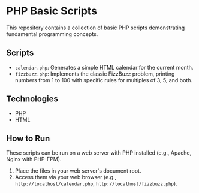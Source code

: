 # PHP Basic Scripts

This repository contains a collection of basic PHP scripts demonstrating fundamental programming concepts.

## Scripts

- `calendar.php`: Generates a simple HTML calendar for the current month.
- `fizzbuzz.php`: Implements the classic FizzBuzz problem, printing numbers from 1 to 100 with specific rules for multiples of 3, 5, and both.

## Technologies

- PHP
- HTML

## How to Run

These scripts can be run on a web server with PHP installed (e.g., Apache, Nginx with PHP-FPM).

1. Place the files in your web server's document root.
2. Access them via your web browser (e.g., `http://localhost/calendar.php`, `http://localhost/fizzbuzz.php`).
